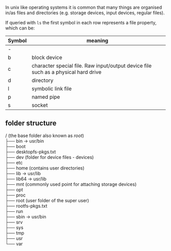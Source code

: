 In unix like operating systems it is common that many things 
are organised in/as files and directories (e.g. storage devices, input devices, regular files).

If queried with `ls` the first symbol in each row represents a file property, which can be:  

| Symbol | meaning                                                                            |
| ------ | ---------------------------------------------------------------------------------- |
| \-     |                                                                                    |
| b      | block device                                                                       |
| c      | character special file. Raw input/output device file such as a physical hard drive |
| d      | directory                                                                          |
| l      | symbolic link file                                                                 |
| p      | named pipe                                                                         |
| s      | socket                                                                             |


## folder structure

/ (the base folder also known as _root_)  
├── bin -> usr/bin  
├── boot  
├── desktopfs-pkgs.txt  
├── dev (folder for device files - devices)  
├── etc  
├── home (contains user directories)  
├── lib -> usr/lib  
├── lib64 -> usr/lib  
├── mnt (commonly used point for attaching storage devices)  
├── opt   
├── proc  
├── root (user folder of the super user)  
├── rootfs-pkgs.txt  
├── run  
├── sbin -> usr/bin  
├── srv  
├── sys  
├── tmp  
├── usr  
└── var  
